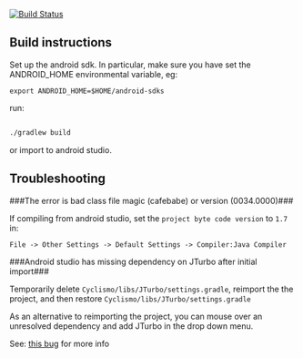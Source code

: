 [![Build Status](https://travis-ci.org/fluxoid-org/CyclismoProject.svg?branch=devel)](https://travis-ci.org/fluxoid-org/CyclismoProject)

Build instructions
------------------

Set up the android sdk. In particular, make sure you have set the ANDROID_HOME environmental variable, eg:

```
export ANDROID_HOME=$HOME/android-sdks
```

run: 

```bash

./gradlew build

```

or import to android studio. 

Troubleshooting
------------------

###The error is bad class file magic (cafebabe) or version (0034.0000)###

If compiling from android studio, set the `project byte code version` to `1.7` in:

`File -> Other Settings -> Default Settings -> Compiler:Java Compiler`

###Android studio has missing dependency on JTurbo after initial import###

Temporarily delete `Cyclismo/libs/JTurbo/settings.gradle`, reimport the the project,
and then restore `Cyclismo/libs/JTurbo/settings.gradle`

As an alternative to reimporting the project, you can mouse over an unresolved
dependency and add JTurbo in the drop down menu.

See: [this bug](https://code.google.com/p/android/issues/detail?id=52962) for more info
